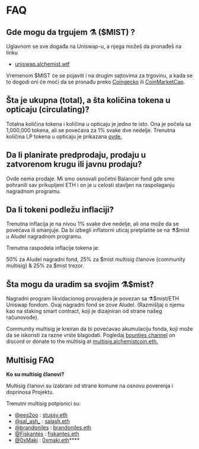 # FAQ

## **Gde mogu da trgujem ⚗️ \($MIST\) ?**

Uglavnom se sve događa na Uniswap-u, a njega možeš da pronađeš na linku

* [uniswap.alchemist.wtf](http://uniswap.alchemist.wtf)

Vremenom $MIST će se pojaviti i na drugim sajtovima za trgovinu, a kada se to dogodi oni će moći da se pronađu preko [Coingecko](https://www.coingecko.com/en/coins/alchemist) ili [CoinMarketCap](https://coinmarketcap.com/currencies/alchemist/).

## **Šta je ukupna \(total\), a šta količina tokena u opticaju \(circulating\)?**

Totalna količina tokena i količina u opticaju je jedno te isto. Ona je počela sa 1,000,000 tokena, ali se povećava za 1% svake dve nedelje. Trenutna količina LP tokena u opticaju je prikazana [ovde.](https://etherscan.io/token/0x88acdd2a6425c3faae4bc9650fd7e27e0bebb7ab)

## **Da li planirate predprodaju, prodaju u zatvorenom krugu ili javnu prodaju?**

Ovde nema prodaje. Mi smo osnovali početni Balancer fond gde smo pohranili sav prikupljeni ETH i on je u celosti stavljen na raspolaganju nagradnom programu.

## **Da li tokeni podležu inflaciji?**

Trenutna inflacija je na nivou 1% svake dve nedelje, ali ona može da se povećava ili smanjuje. Da bi izbegli inflatorni uticaj pretplatite se na ⚗️$mist u Aludel nagradnom programu.

Trenutna raspodela inflacije tokena je:

50% za Aludel nagradni fond, 25% za $mist multisig članove \(community multisig\) & 25% za $mist trezor.

## **Šta mogu da uradim sa svojim ⚗️$mist?**

Nagradni program likvidacionog provajdera je povezan sa ⚗️$mist/ETH Uniswap fondom. Ovaj nagradni fond se zove Aludel. \(Razmišljaj o njemu kao na staking smart contract, koji je dizajniran od strane našeg računovođe\).

Community multisig je kreiran da bi povećavao akumulaciju fonda, koji može da se iskoristi za razne vrste blagodati. Pogledaj [bounties channel](https://discord.gg/92hQDCw25u) on discord or donate to the multisig at [multisig.alchemistcoin.eth.](https://etherscan.io/address/multisig.alchemistcoin.eth)

## **Multisig FAQ**

**Ko su multisig članovi?**

Multisig članovi su izabrani od strane komune na osnovu poverenja i doprinosa Projektu.

Trenutni multisig potpisnici su:

* [@ees2oo](https://twitter.com/ees2oo) : [stussy.eth](https://etherscan.io/address/stussy.eth)
* [@sal_ash_](https://twitter.com/sal_ash_) : [salash.eth](https://etherscan.io/address/salash.eth)
* [@brandoniles](https://twitter.com/brandoniles) : [brandoniles.eth](https://etherscan.io/address/brandoniles.eth)
* [@Fiskantes](https://twitter.com/Fiskantes) : [fiskantes.eth](https://etherscan.io/address/fiskantes.eth)
* [@0xMaki](https://twitter.com/0xMaki) : [0xmaki.eth](https://etherscan.io/address/0xmaki.eth)\*\*\*\*

